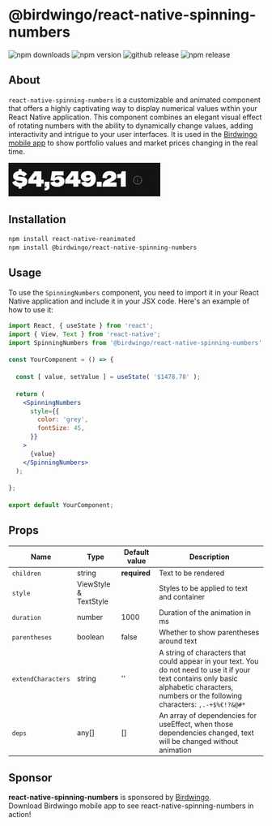 # @birdwingo/react-native-spinning-numbers

![npm downloads](https://img.shields.io/npm/dm/%40birdwingo/react-native-spinning-numbers)
![npm version](https://img.shields.io/npm/v/%40birdwingo/react-native-spinning-numbers)
![github release](https://github.com/birdwingo/react-native-spinning-numbers/actions/workflows/release.yml/badge.svg?event=pull_request)
![npm release](https://github.com/birdwingo/react-native-spinning-numbers/actions/workflows/public.yml/badge.svg?event=release)

## About

`react-native-spinning-numbers` is a customizable and animated component that offers a highly captivating way to display numerical values within your React Native application. This component combines an elegant visual effect of rotating numbers with the ability to dynamically change values, adding interactivity and intrigue to your user interfaces. It is used in the [Birdwingo mobile app](https://www.birdwingo.com) to show portfolio values and market prices changing in the real time.

<img src="./src/assets/images/demo.gif" width="300">

## Installation

```bash
npm install react-native-reanimated
npm install @birdwingo/react-native-spinning-numbers
```

## Usage

To use the `SpinningNumbers` component, you need to import it in your React Native application and include it in your JSX code. Here's an example of how to use it:

```jsx
import React, { useState } from 'react';
import { View, Text } from 'react-native';
import SpinningNumbers from '@birdwingo/react-native-spinning-numbers';

const YourComponent = () => {

  const [ value, setValue ] = useState( '$1478.78' );

  return (
    <SpinningNumbers
      style={{
        color: 'grey',
        fontSize: 45,
      }}
    >
      {value}
    </SpinningNumbers>
  );

};

export default YourComponent;
```

## Props

 Name                    | Type                          | Default value           | Description       
-------------------------|-------------------------------|-------------------------|---------------------
 `children`              | string                        | **required**            | Text to be rendered
 `style`                 | ViewStyle & TextStyle         |                         | Styles to be applied to text and container
 `duration`              | number                        | 1000                    | Duration of the animation in ms
 `parentheses`           | boolean                       | false                   | Whether to show parentheses around text
 `extendCharacters`      | string                        | ''                      | A string of characters that could appear in your text. You do not need to use it if your text contains only basic alphabetic characters, numbers or the following characters: `,.-+$%€!?&@#*`
 `deps`                  | any[]                         | []                      | An array of dependencies for useEffect, when those dependencies changed, text will be changed without animation

## Sponsor

**react-native-spinning-numbers** is sponsored by [Birdwingo](https://www.birdwingo.com).\
Download Birdwingo mobile app to see react-native-spinning-numbers in action!